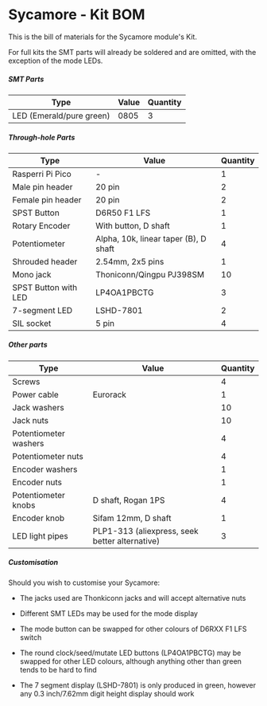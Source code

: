 # Sycamore - Kit BOM

This is the bill of materials for the Sycamore module's Kit.

For full kits the SMT parts will already be soldered and are omitted, with the exception of the mode LEDs.

##### SMT Parts

| Type                     | Value | Quantity |
| ------------------------ | ----- | -------- |
| LED (Emerald/pure green) | 0805  | 3        |

##### Through-hole Parts

| Type                 | Value                                 | Quantity |
| -------------------- | ------------------------------------- | -------- |
| Rasperri Pi Pico     | -                                     | 1        |
| Male pin header      | 20 pin                                | 2        |
| Female pin header    | 20 pin                                | 2        |
| SPST Button          | D6R50 F1 LFS                          | 1        |
| Rotary Encoder       | With button, D shaft                  | 1        |
| Potentiometer        | Alpha, 10k, linear taper (B), D shaft | 4        |
| Shrouded header      | 2.54mm, 2x5 pins                      | 1        |
| Mono jack            | Thoniconn/Qingpu PJ398SM              | 10       |
| SPST Button with LED | LP4OA1PBCTG                           | 3        |
| 7-segment LED        | LSHD-7801                             | 2        |
| SIL socket           | 5 pin                                 | 4        |

##### Other parts

| Type                  | Value                                          | Quantity |
| --------------------- | ---------------------------------------------- | -------- |
| Screws                |                                                | 4        |
| Power cable           | Eurorack                                       | 1        |
| Jack washers          |                                                | 10       |
| Jack nuts             |                                                | 10       |
| Potentiometer washers |                                                | 4        |
| Potentiometer nuts    |                                                | 4        |
| Encoder washers       |                                                | 1        |
| Encoder nuts          |                                                | 1        |
| Potentiometer knobs   | D shaft, Rogan 1PS                             | 4        |
| Encoder knob          | Sifam 12mm, D shaft                            | 1        |
| LED light pipes       | PLP1-313 (aliexpress, seek better alternative) | 3        |

##### Customisation

Should you wish to customise your Sycamore:

- The jacks used are Thonkiconn jacks and will accept alternative nuts

- Different SMT LEDs may be used for the mode display

- The mode button can be swapped for other colours of D6RXX F1 LFS switch

- The round clock/seed/mutate LED buttons (LP4OA1PBCTG) may be swapped for other LED colours, although anything other than green tends to be hard to find

- The 7 segment display (LSHD-7801) is only produced in green, however any 0.3 inch/7.62mm digit height display should work